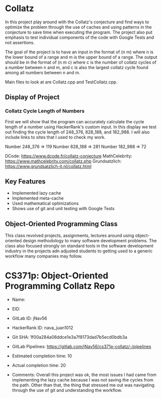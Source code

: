 # Collatz

In this project play around with the Collatz's conjecture and find ways to optimize the problem through the use of caches and using patterns in the conjecture to save time when executing the program. The project also put emphasis to test individual components of the code with Google Tests and not assertions.

The goal of the project is to have an input in the format of (n m) where n is the lower bound of a range and m is the upper bound of a range. The output should be in the format of (n m c) where c is the number of collatz cycles of a number between n and m, and c is also the largest collatz cycle found among all numbers between n and m.

Main files to look at are Collatz.cpp and TestCollatz.cpp.

## Display of Project

### Collatz Cycle Length of Numbers

First we will show that the program can accurately calculate the cycle length of a number using HackerRank's custom input. In this display we test out finding the cycle length of 248_376, 828_188, and 182_988. I will also include links to sites that I used to check my work.

Number 248_376 => 119
Number 828_188 => 281
Number 182_988 => 72

DCode: https://www.dcode.fr/collatz-conjecture
MathCelebrity: https://www.mathcelebrity.com/collatz.php
Grundsatzlich: https://www.grundsatzlich-it.nl/collatz.html

## Key Features
- Implemented lazy cache
- Implemented meta-cache
- Used mathematical optimizations
- Shows use of git and unit testing with Google Tests

## Object-Oriented Programming Class

This class revolved projects, assignments, lectures around using object-oriented design methodology to many software development problems. The class also focused strongly on standard tools in the software development industry in the projects adn adjusted students to getting used to a generic workflow many companies may follow.

# CS371p: Object-Oriented Programming Collatz Repo

* Name: 

* EID: 

* GitLab ID: jNav56

* HackerRank ID: nava_juan1012

* Git SHA: 1f00a284a08ddce1e3a7f8173dad7b5ecd0bdb3a

* GitLab Pipelines: https://gitlab.com/jNav56/cs371p-collatz/-/pipelines

* Estimated completion time: 10

* Actual completion time: 20

* Comments: Overall this project was ok, the most issues I had came from
implementing the lazy cache because I was not saving the cycles from the
path. Other than that, the thing that stressed me out was navigating
through the use of git and understanding the workflow.

